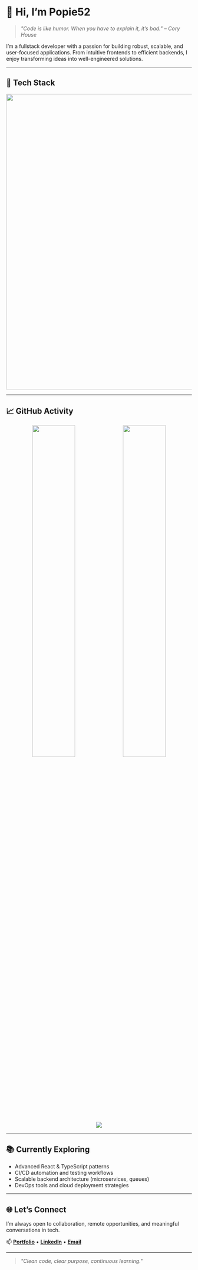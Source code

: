 # 👋 Hi, I’m Popie52

> _"Code is like humor. When you have to explain it, it’s bad." – Cory House_

I’m a fullstack developer with a passion for building robust, scalable, and user-focused applications. From intuitive frontends to efficient backends, I enjoy transforming ideas into well-engineered solutions.

---

## 🧰 Tech Stack

<p align="center">
  <img src="https://raw.githubusercontent.com/Popie52/Popie52/main/animated-techstack.svg" width="800" />
</p>

---

## 📈 GitHub Activity

<p align="center">
  <img src="https://github-readme-stats.vercel.app/api?username=Popie52&show_icons=true&theme=radical&hide_border=true" width="48%" />
  <img src="https://streak-stats.demolab.com?user=Popie52&theme=radical&hide_border=true" width="48%" />
</p>

<p align="center">
  <img src="https://github-readme-activity-graph.vercel.app/graph?username=Popie52&theme=react-dark&hide_border=true" />
</p>

---

<!--## 🚀 Projects

- **[Project A](#)** – Description of what it does, what tech is used, and its purpose.
- **[Project B](#)** – Description with a focus on problems solved or innovative approaches.

> More projects and case studies coming soon.

---
-->
## 📚 Currently Exploring

- Advanced React & TypeScript patterns  
- CI/CD automation and testing workflows  
- Scalable backend architecture (microservices, queues)  
- DevOps tools and cloud deployment strategies

---

## 🌐 Let’s Connect

I’m always open to collaboration, remote opportunities, and meaningful conversations in tech.

📫 **[Portfolio](#)** • **[LinkedIn](#)** • **[Email](mailto:popiesailor@gmail.com)**

---

> _"Clean code, clear purpose, continuous learning."_  
